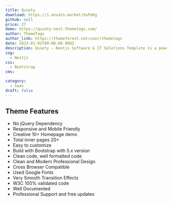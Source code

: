 ```yaml
---
title: Quiety
download: https://1.envato.market/XxPeKg
github: null
price: 27
demo: https://quiety-next.themetags.com/
author: ThemeTags
author_link: https://themeforest.net/user/themetags
date: 2023-01-01T00:00:00.000Z
description: Quiety – Nextjs Software & IT Solutions Template is a powerful Easy to use, Mobile friendly, highly customizable SEO friendly IT solutions and SAAS template, built with Bootstrap 5 CSS framework.
ssg:
  - Nextjs
css:
  - Bootstrap
cms:

category:
  - Saas
draft: false
---
```

## Theme Features

- No jQuery Dependency
- Responsive and Mobile Friendly
- Creative 10+ Homepage demo
- Total inner pages 20+
- Easy to customize
- Build with Bootstrap with 5.x version
- Clean code, well formatted code
- Clean and Modern Professional Design
- Cross Browser Compatible
- Used Google Fonts
- Very Smooth Transition Effects
- W3C 100% validated code
- Well Documented
- Professional Support and free updates
